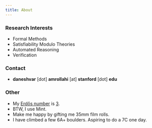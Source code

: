 ```yaml
---
title: About
---
```

 
### Research Interests

* Formal Methods
* Satisfiability Modulo Theories
* Automated Reasoning
* Verification

### Contact

* **daneshvar** [dot] **amrollahi** [at] **stanford** [dot] **edu**

### Other

* My [Erdős number](https://en.wikipedia.org/wiki/Erd%C5%91s_number) is [3](https://mathscinet.ams.org/mathscinet/freetools/collab-dist?source=1525979&target=189017).
* BTW, I use Mint. 
* Make me happy by gifting me 35mm film rolls.
* I have climbed a few 6A+ boulders. Aspiring to do a 7C one day.  
